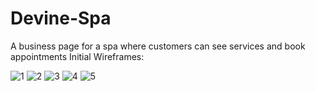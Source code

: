 # Devine-Spa
A business page for a spa where customers can see services and book appointments
Initial Wireframes:

![1](https://user-images.githubusercontent.com/101231657/171923252-4f9cc12b-44aa-440d-8613-095517d3762f.jpg)
![2](https://user-images.githubusercontent.com/101231657/171923266-61e96c20-84c4-40ae-a55a-43b7f09c309c.jpg)
![3](https://user-images.githubusercontent.com/101231657/171923280-34b2302a-ec29-45b4-9eb6-81545f8159f3.jpg)
![4](https://user-images.githubusercontent.com/101231657/171923287-9e067fd7-c86d-43d3-a2bc-8d5c45b57c6f.jpg)
![5](https://user-images.githubusercontent.com/101231657/171923292-c3a29caa-1f6a-4525-8701-f667f73c490d.jpg)
